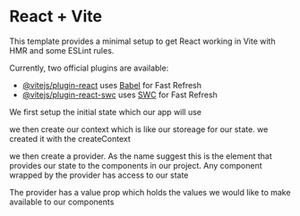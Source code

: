 # React + Vite

This template provides a minimal setup to get React working in Vite with HMR and some ESLint rules.

Currently, two official plugins are available:

- [@vitejs/plugin-react](https://github.com/vitejs/vite-plugin-react/blob/main/packages/plugin-react/README.md) uses [Babel](https://babeljs.io/) for Fast Refresh
- [@vitejs/plugin-react-swc](https://github.com/vitejs/vite-plugin-react-swc) uses [SWC](https://swc.rs/) for Fast Refresh


We first setup the initial state which our app will use 

we then create our context which is like our storeage for our state. we created it with the createContext

we then create a provider. As the name suggest this is the element that provides our state to the components in our project. Any component wrapped by the provider has access to our state 

The provider has a value prop which holds the values we would like to make available to our components